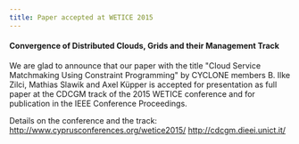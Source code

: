 ```yaml
---
title: Paper accepted at WETICE 2015
---
```

#### Convergence of Distributed Clouds, Grids and their Management Track

We are glad to announce that our paper with the title "Cloud Service Matchmaking Using Constraint Programming" by CYCLONE members B. Ilke Zilci, Mathias Slawik and Axel Küpper is accepted for presentation as full paper at
the CDCGM track of the 2015 WETICE conference and for publication in the IEEE Conference
Proceedings. 
<!-- more -->
Details on the conference and the track:
<http://www.cyprusconferences.org/wetice2015/>
<http://cdcgm.dieei.unict.it/>




